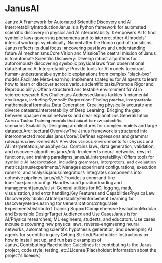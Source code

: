 # JanusAI
Janus: A Framework for Automated Scientific Discovery and AI InterpretabilityIntroductionJanus is a Python framework for automated scientific discovery in physics and AI interpretability. It empowers AI to find symbolic laws governing phenomena and to interpret other AI models' internal workings symbolically. Named after the Roman god of transitions, Janus reflects its dual focus: uncovering past laws and understanding future AI mechanisms.Core Vision and MissionThe central mission of Janus is to:Automate Scientific Discovery: Develop robust algorithms for autonomously discovering symbolic physical laws from observational data.Enhance AI Interpretability: Provide tools for AI models to extract human-understandable symbolic explanations from complex "black-box" models.Facilitate Meta-Learning: Implement strategies for AI agents to learn how to learn or discover across various scientific tasks.Promote Rigor and Reproducibility: Offer a structured and testable environment for AI in science research.Key Challenges AddressedJanus tackles fundamental challenges, including:Symbolic Regression: Finding precise, interpretable mathematical formulas.Data Generation: Creating physically accurate and diverse datasets.Interpretability of Deep Learning: Bridging the gap between opaque neural networks and clear explanations.Generalization Across Tasks: Training models that adapt to new scientific scenarios.Scalability: Designing architectures for complex models and large datasets.Architectural OverviewThe Janus framework is structured into interconnected modules:janus/core/: Defines expressions and grammar rules.janus/environments/: Provides various environments for physics and AI interpretation.janus/physics/: Contains laws, data generation, validation, and discovery algorithms.janus/ml/: Implements neural networks, reward functions, and training paradigms.janus/ai_interpretability/: Offers tools for symbolic AI interpretation, including grammars, interpreters, and evaluation metrics.janus/experiments/: Manages experiment configurations, execution runners, and analysis.janus/integration/: Integrates components into cohesive pipelines.janus/cli/: Provides a command-line interface.janus/config/: Handles configuration loading and management.janus/utils/: General utilities for I/O, logging, math, visualization, and error handling.Key Features and CapabilitiesPhysics Law DiscoverySymbolic AI InterpretabilityReinforcement Learning for DiscoveryMeta-Learning for GeneralizationConfigurable ExperimentsDistributed Training SupportComprehensive EvaluationModular and Extensible DesignTarget Audience and Use CasesJanus is for AI/Physics researchers, ML engineers, students, and educators. Use cases include discovering new physical laws, reverse-engineering neural networks, automating scientific hypothesis generation, and developing AI agents for scientific inquiry.Getting Started(Placeholder: Instructions on how to install, set up, and run basic examples of Janus.)Contributing(Placeholder: Guidelines for contributing to the Janus project, code style, testing, etc.)License(Placeholder: Information about the project's license.)
